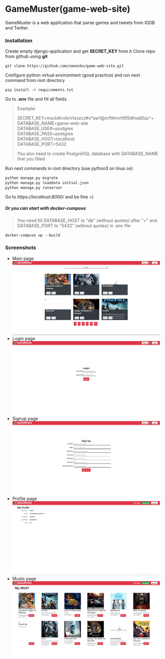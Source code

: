 # GameMuster(game-web-site)
GameMuster is a web application that parse games and tweets from IGDB and Twitter.
### Installation
Create empty django-application and get **SECRET_KEY** from it
Clone repo from github using **git**
```
git clone https://github.com/smnenko/game-web-site.git
```
Configure python virtual environment (good practice) and run next command from root directory
```
pip install -r requirements.txt
```
Go to **.env** file and fill all fields
> Example:   
>
> SECRET_KEY=mscb#cvbrtrtsxzcz#x*aw1@nrft#nnrtf95t#ndd0az^+  
> DATABASE_NAME=game-web-site  
> DATABASE_USER=postgres  
> DATABASE_PASS=postgres  
> DATABASE_HOST=localhost  
> DATABASE_PORT=5432  
>
> You also need to create PostgreSQL database with DATABASE_NAME that you filled  

Run next commands in root directory (use python3 on linux os)
```
python manage.py migrate
python manage.py loaddata initial.json
python manage.py runserver
```
Go to *https://localhost:8000/* and be fine =)
##### Or you can start with docker-compose
> You need fill DATABASE_HOST to "db" (without quotes) after "=" and DATABASE_PORT to "5432" (without quotes) in .env file
```
docker-compose up --build
```
### Screenshots
* Main page
![Main](https://github.com/smnenko/game-web-site/blob/master/docs/images/Main%20page.PNG?raw=true)
* Login page
![Login](https://github.com/smnenko/game-web-site/blob/master/docs/images/Login%20page.PNG?raw=true)
* Signup page
![Signup](https://github.com/smnenko/game-web-site/blob/master/docs/images/Signup%20page.PNG?raw=true)
* Profile page
![Profile](https://github.com/smnenko/game-web-site/blob/master/docs/images/Profile%20page.PNG?raw=true)
* Musts page
![Musts](https://github.com/smnenko/game-web-site/blob/master/docs/images/Musts%20page.PNG?raw=true)
